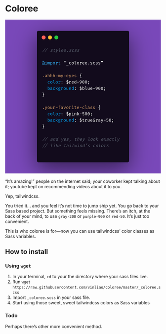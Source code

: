 # Coloree
![coloree first image](https://raw.githubusercontent.com/vinliao/coloree/master/images/coloree.png)

“It’s amazing!” people on the internet said; your coworker kept talking about it; youtube kept on recommending videos about it to you.

Yep, tailwindcss.

You tried it... and you feel it’s not time to jump ship yet. You go back to your Sass based project. But something feels missing. There’s an itch, at the back of your mind, to use `gray-200` or `purple-900` or `red-50`. It’s just too convenient.

This is who coloree is for—now you can use tailwindcss’ color classes as Sass variables.

## How to install
### Using `wget`
1. In your terminal, `cd` to your the directory where your sass files live.
2. Run `wget https://raw.githubusercontent.com/vinliao/coloree/master/_coloree.scss`
3. Import `_coloree.scss` in your sass file.
4. Start using those sweet, sweet tailwindcss colors as Sass variables

### Todo
Perhaps there’s other more convenient method.
